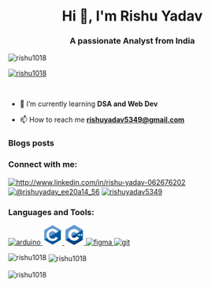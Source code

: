 <h1 align="center">Hi 👋, I'm Rishu Yadav</h1>
<h3 align="center">A passionate Analyst from India</h3>

<p align="left"> <img src="https://komarev.com/ghpvc/?username=rishu1018&label=Profile%20views&color=0e75b6&style=flat" alt="rishu1018" /> </p>

<p align="left"> <a href="https://github.com/ryo-ma/github-profile-trophy"><img src="https://github-profile-trophy.vercel.app/?username=rishu1018" alt="rishu1018" /></a> </p>

<p align="left"> <a href="https://twitter.com/" target="blank"><img src="https://img.shields.io/twitter/follow/?logo=twitter&style=for-the-badge" alt="" /></a> </p>

- 🌱 I’m currently learning **DSA and Web Dev**

- 📫 How to reach me **rishuyadav5349@gmail.com**

### Blogs posts
<!-- BLOG-POST-LIST:START -->
<!-- BLOG-POST-LIST:END -->

<h3 align="left">Connect with me:</h3>
<p align="left">
<a href="https://linkedin.com/in/http://www.linkedin.com/in/rishu-yadav-062676202" target="blank"><img align="center" src="https://raw.githubusercontent.com/rahuldkjain/github-profile-readme-generator/master/src/images/icons/Social/linked-in-alt.svg" alt="http://www.linkedin.com/in/rishu-yadav-062676202" height="30" width="40" /></a>
<a href="https://medium.com/@rishuyadav_ee20a14_56" target="blank"><img align="center" src="https://raw.githubusercontent.com/rahuldkjain/github-profile-readme-generator/master/src/images/icons/Social/medium.svg" alt="@rishuyadav_ee20a14_56" height="30" width="40" /></a>
<a href="https://www.leetcode.com/rishuyadav5349" target="blank"><img align="center" src="https://raw.githubusercontent.com/rahuldkjain/github-profile-readme-generator/master/src/images/icons/Social/leet-code.svg" alt="rishuyadav5349" height="30" width="40" /></a>
</p>

<h3 align="left">Languages and Tools:</h3>
<p align="left"> <a href="https://www.arduino.cc/" target="_blank" rel="noreferrer"> <img src="https://cdn.worldvectorlogo.com/logos/arduino-1.svg" alt="arduino" width="40" height="40"/> </a> <a href="https://www.cprogramming.com/" target="_blank" rel="noreferrer"> <img src="https://raw.githubusercontent.com/devicons/devicon/master/icons/c/c-original.svg" alt="c" width="40" height="40"/> </a> <a href="https://www.w3schools.com/cpp/" target="_blank" rel="noreferrer"> <img src="https://raw.githubusercontent.com/devicons/devicon/master/icons/cplusplus/cplusplus-original.svg" alt="cplusplus" width="40" height="40"/> </a> <a href="https://www.figma.com/" target="_blank" rel="noreferrer"> <img src="https://www.vectorlogo.zone/logos/figma/figma-icon.svg" alt="figma" width="40" height="40"/> </a> <a href="https://git-scm.com/" target="_blank" rel="noreferrer"> <img src="https://www.vectorlogo.zone/logos/git-scm/git-scm-icon.svg" alt="git" width="40" height="40"/> </a> </p>

<p><img align="left" src="https://github-readme-stats.vercel.app/api/top-langs?username=rishu1018&show_icons=true&locale=en&layout=compact" alt="rishu1018" /></p>

<p>&nbsp;<img align="center" src="https://github-readme-stats.vercel.app/api?username=rishu1018&show_icons=true&locale=en" alt="rishu1018" /></p>

<p><img align="center" src="https://github-readme-streak-stats.herokuapp.com/?user=rishu1018&" alt="rishu1018" /></p>

